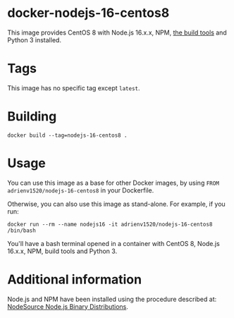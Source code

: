 # docker-nodejs-16-centos8
This image provides CentOS 8 with Node.js 16.x.x, NPM, [the build tools](https://linuxconfig.org/install-development-tools-on-redhat-8) and Python 3 installed.

# Tags
This image has no specific tag except `latest`.

# Building
```shell
docker build --tag=nodejs-16-centos8 .
```

# Usage
You can use this image as a base for other Docker images, by using `FROM adrienv1520/nodejs-16-centos8` in your Dockerfile.

Otherwise, you can also use this image as stand-alone. For example, if you run:
```shell
docker run --rm --name nodejs16 -it adrienv1520/nodejs-16-centos8 /bin/bash
```

You'll have a bash terminal opened in a container with CentOS 8, Node.js 16.x.x, NPM, build tools and Python 3.

# Additional information
Node.js and NPM have been installed using the procedure described at: [NodeSource Node.js Binary Distributions](https://github.com/nodesource/distributions#rpminstall).
